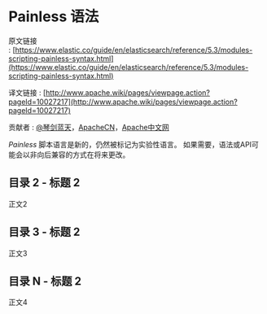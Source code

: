# Painless 语法

原文链接 : [https://www.elastic.co/guide/en/elasticsearch/reference/5.3/modules-scripting-painless-syntax.html](https://www.elastic.co/guide/en/elasticsearch/reference/5.3/modules-scripting-painless-syntax.html)

译文链接 : [http://www.apache.wiki/pages/viewpage.action?pageId=10027217](http://www.apache.wiki/pages/viewpage.action?pageId=10027217)

贡献者 : [@琴剑蓝天](http://www.apache.wiki/users/viewuserprofile.action?username=xujie)，[ApacheCN](/display/~apachecn)，[Apache中文网](/display/~apachechina)

_Painless_ 脚本语言是新的，仍然被标记为实验性语言。 如果需要，语法或API可能会以非向后兼容的方式在将来更改。

## 目录 2 - 标题 2

正文2

## 目录 3 - 标题 2

正文3

## 目录 N - 标题 2

正文4